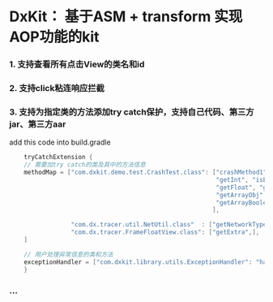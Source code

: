 # DxKit： 基于ASM + transform 实现AOP功能的kit

### 1. 支持查看所有点击View的类名和id
### 2. 支持click粘连响应拦截
### 3. 支持为指定类的方法添加try catch保护，支持自己代码、第三方jar、第三方aar
add this code into build.gradle
```groovy
    tryCatchExtension {
    // 需要加try catch的类及其中的方法信息
    methodMap = ["com.dxkit.demo.test.CrashTest.class": ["crashMethod1", "crashMethod2",
                                                         "getInt", "isEnable", "getObj", "getStr", "getChar", "show",
                                                         "getFloat", "getByte", "getDouble", "getShort", "getLong",
                                                         "getArrayObj", "getArrayObj2", "getArrayInt", "getArrayInt2",
                                                         "getArrayBoolean", "getArrayBoolean2", "getList",
                                                        ],

                 "com.dx.tracer.util.NetUtil.class"  : ["getNetworkType", "getCrashString",],
                 "com.dx.tracer.FrameFloatView.class": ["getExtra",],
    ]

    // 用户处理异常信息的类和方法
    exceptionHandler = ["com.dxkit.library.utils.ExceptionHandler": "handleException"]
    }
```

### ...